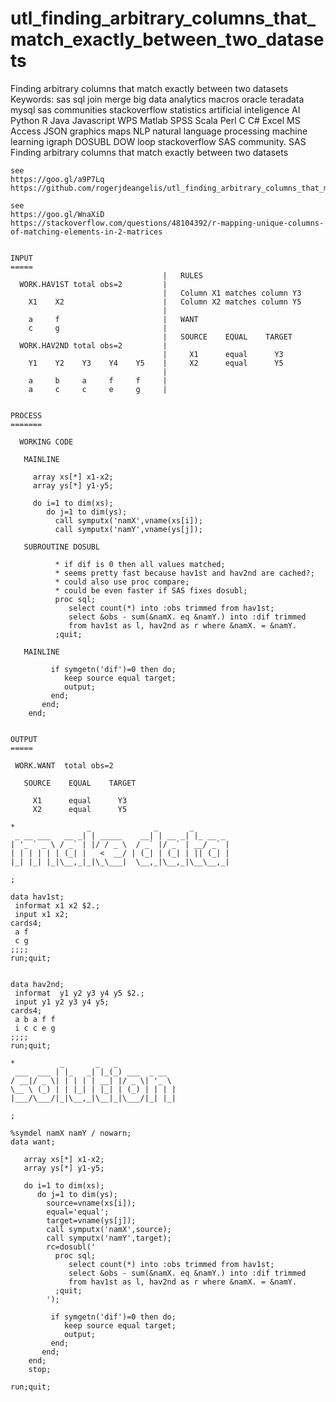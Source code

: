 # utl_finding_arbitrary_columns_that_match_exactly_between_two_datasets
Finding arbitrary columns that match exactly between two datasets Keywords: sas sql join merge big data analytics macros oracle teradata mysql sas communities stackoverflow statistics artificial inteligence AI Python R Java Javascript WPS Matlab SPSS Scala Perl C C# Excel MS Access JSON graphics maps NLP natural language processing machine learning igraph DOSUBL DOW loop stackoverflow SAS community.
    SAS Finding arbitrary columns that match exactly between two datasets

    see
    https://goo.gl/a9P7Lq
    https://github.com/rogerjdeangelis/utl_finding_arbitrary_columns_that_match_exactly_between_two_datasets

    see
    https://goo.gl/WnaXiD
    https://stackoverflow.com/questions/48104392/r-mapping-unique-columns-of-matching-elements-in-2-matrices


    INPUT
    =====
                                      |   RULES
      WORK.HAV1ST total obs=2         |
                                      |   Column X1 matches column Y3
        X1    X2                      |   Column X2 matches column Y5
                                      |
        a     f                       |   WANT
        c     g                       |
                                      |   SOURCE    EQUAL    TARGET
      WORK.HAV2ND total obs=2         |
                                      |     X1      equal      Y3
        Y1    Y2    Y3    Y4    Y5    |     X2      equal      Y5
                                      |
        a     b     a     f     f     |
        a     c     c     e     g     |


    PROCESS
    =======

      WORKING CODE

       MAINLINE

         array xs[*] x1-x2;
         array ys[*] y1-y5;

         do i=1 to dim(xs);
            do j=1 to dim(ys);
              call symputx('namX',vname(xs[i]);
              call symputx('namY',vname(ys[j]);

       SUBROUTINE DOSUBL

              * if dif is 0 then all values matched;
              * seems pretty fast because hav1st and hav2nd are cached?;
              * could also use proc compare;
              * could be even faster if SAS fixes dosubl;
              proc sql;
                 select count(*) into :obs trimmed from hav1st;
                 select &obs - sum(&namX. eq &namY.) into :dif trimmed
                 from hav1st as l, hav2nd as r where &namX. = &namY.
              ;quit;

       MAINLINE

             if symgetn('dif')=0 then do;
                keep source equal target;
                output;
             end;
           end;
        end;


    OUTPUT
    =====

     WORK.WANT  total obs=2

       SOURCE    EQUAL    TARGET

         X1      equal      Y3
         X2      equal      Y5

    *                _              _       _
     _ __ ___   __ _| | _____    __| | __ _| |_ __ _
    | '_ ` _ \ / _` | |/ / _ \  / _` |/ _` | __/ _` |
    | | | | | | (_| |   <  __/ | (_| | (_| | || (_| |
    |_| |_| |_|\__,_|_|\_\___|  \__,_|\__,_|\__\__,_|

    ;

    data hav1st;
     informat x1 x2 $2.;
     input x1 x2;
    cards4;
     a f
     c g
    ;;;;
    run;quit;


    data hav2nd;
     informat  y1 y2 y3 y4 y5 $2.;
     input y1 y2 y3 y4 y5;
    cards4;
     a b a f f
     i c c e g
    ;;;;
    run;quit;

    *          _       _   _
     ___  ___ | |_   _| |_(_) ___  _ __
    / __|/ _ \| | | | | __| |/ _ \| '_ \
    \__ \ (_) | | |_| | |_| | (_) | | | |
    |___/\___/|_|\__,_|\__|_|\___/|_| |_|

    ;

    %symdel namX namY / nowarn;
    data want;

       array xs[*] x1-x2;
       array ys[*] y1-y5;

       do i=1 to dim(xs);
          do j=1 to dim(ys);
            source=vname(xs[i]);
            equal='equal';
            target=vname(ys[j]);
            call symputx('namX',source);
            call symputx('namY',target);
            rc=dosubl('
              proc sql;
                 select count(*) into :obs trimmed from hav1st;
                 select &obs - sum(&namX. eq &namY.) into :dif trimmed
                 from hav1st as l, hav2nd as r where &namX. = &namY.
              ;quit;
            ');

             if symgetn('dif')=0 then do;
                keep source equal target;
                output;
             end;
           end;
        end;
        stop;

    run;quit;


